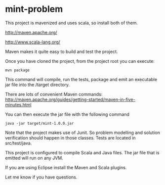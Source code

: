 mint-problem
============

This project is mavenized and uses scala, so install both of them.

http://maven.apache.org/

http://www.scala-lang.org/

Maven makes it quite easy to build and test the project. 

Once you have cloned the project, from the project root you can execute:

    mvn package

This command will compile, run the tests, package and emit an executable jar file into the /target directory. 

There are lots of convenient Maven commands: http://maven.apache.org/guides/getting-started/maven-in-five-minutes.html

You can then execute the jar file with the following command

    java -jar target/mint-1.0.0.jar

Note that the project makes use of Junit. So problem modelling and solution verification should happen in those classes. Tests are located in src/test/java.

This project is configured to compile Scala and Java files. The jar file that is emitted will run on any JVM.

If you are using Eclipse install the Maven and Scala plugins.

Let me know if you have questions.
